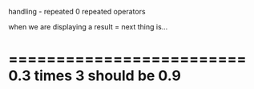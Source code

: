 handling -
repeated 0
repeated operators

when we are displaying a result = next thing is...

=========================
0.3 times 3 should be 0.9
=========================
